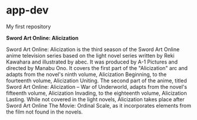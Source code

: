 # app-dev
My first repository

**Sword Art Online: Alicization**

Sword Art Online: Alicization is the third season of the Sword Art Online anime television series based on the light novel series written by Reki Kawahara and illustrated by abec. It was produced by A-1 Pictures and directed by Manabu Ono. It covers the first part of the "Alicization" arc and adapts from the novel's ninth volume, Alicization Beginning, to the fourteenth volume, Alicization Uniting. The second part of the anime, titled Sword Art Online: Alicization – War of Underworld, adapts from the novel's fifteenth volume, Alicization Invading, to the eighteenth volume, Alicization Lasting. While not covered in the light novels, Alicization takes place after Sword Art Online The Movie: Ordinal Scale, as it incorporates elements from the film not found in the novels.
